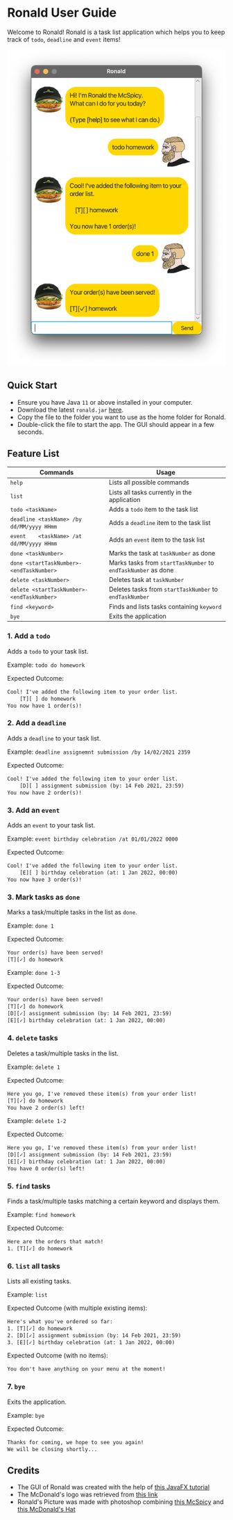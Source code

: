 # Ronald User Guide

Welcome to Ronald! Ronald is a task list application which helps you to keep track of `todo`, `deadline` and `event`
items!

<img src="docs/Ui.png" width="1000px">

## Quick Start
* Ensure you have Java `11` or above installed in your computer.
* Download the latest `ronald.jar` [here](https://github.com/natosy/ip/releases).
* Copy the file to the folder you want to use as the home folder for Ronald.
* Double-click the file to start the app. The GUI should appear in a few seconds.

## Feature List

Commands | Usage
--------|-------
`help` | Lists all possible commands
`list` | Lists all tasks currently in the application
`todo <taskName>` | Adds a `todo` item to the task list
`deadline <taskName> /by dd/MM/yyyy HHmm` | Adds a `deadline` item to the task list
`event    <taskName> /at dd/MM/yyyy HHmm` | Adds an `event` item to the task list
`done <taskNumber>` | Marks the task at `taskNumber` as done
`done <startTaskNumber>-<endTaskNumber>` | Marks tasks from `startTaskNumber` to `endTaskNumber` as done
`delete <taskNumber>` | Deletes task at `taskNumber`
`delete <startTaskNumber>-<endTaskNumber>` | Deletes tasks from `startTaskNumber` to `endTaskNumber`
`find <keyword>` | Finds and lists tasks containing `keyword`
`bye` | Exits the application

### 1. Add a `todo`

Adds a `todo` to your task list.

Example:
`todo do homework`

Expected Outcome:

```
Cool! I've added the following item to your order list. 
    [T][ ] do homework
You now have 1 order(s)!
```

### 2. Add a `deadline`

Adds a `deadline` to your task list.

Example: `deadline assignemnt submission /by 14/02/2021 2359`

Expected Outcome:

```
Cool! I've added the following item to your order list. 
    [D][ ] assignment submission (by: 14 Feb 2021, 23:59)
You now have 2 order(s)!
```

### 3. Add an `event`

Adds an `event` to your task list.

Example: `event birthday celebration /at 01/01/2022 0000`

Expected Outcome:

```
Cool! I've added the following item to your order list. 
    [E][ ] birthday celebration (at: 1 Jan 2022, 00:00)
You now have 3 order(s)!
```

### 3. Mark tasks as `done`

Marks a task/multiple tasks in the list as `done`.

Example: `done 1`

Expected Outcome:

```
Your order(s) have been served!
[T][✓] do homework
```

Example: `done 1-3`

Expected Outcome:

```
Your order(s) have been served!
[T][✓] do homework
[D][✓] assignment submission (by: 14 Feb 2021, 23:59)
[E][✓] birthday celebration (at: 1 Jan 2022, 00:00)
```

### 4. `delete` tasks

Deletes a task/multiple tasks in the list.

Example: `delete 1`

Expected Outcome:

```
Here you go, I've removed these item(s) from your order list!
[T][✓] do homework
You have 2 order(s) left!
```

Example: `delete 1-2`

Expected Outcome:

```
Here you go, I've removed these item(s) from your order list!
[D][✓] assignment submission (by: 14 Feb 2021, 23:59)
[E][✓] birthday celebration (at: 1 Jan 2022, 00:00)
You have 0 order(s) left!
```

### 5. `find` tasks

Finds a task/multiple tasks matching a certain keyword and displays them.

Example: `find homework`

Expected Outcome:

```
Here are the orders that match!
1. [T][✓] do homework
```

### 6. `list` all tasks

Lists all existing tasks.

Example: `list`

Expected Outcome (with multiple existing items):

```
Here's what you've ordered so far:
1. [T][✓] do homework
2. [D][✓] assignment submission (by: 14 Feb 2021, 23:59)
3. [E][✓] birthday celebration (at: 1 Jan 2022, 00:00)
```

Expected Outcome (with no items):

```
You don't have anything on your menu at the moment!
```

### 7. `bye`

Exits the application.

Example: `bye`

Expected Outcome:

```
Thanks for coming, we hope to see you again!
We will be closing shortly... 
```

## Credits

* The GUI of Ronald was created with the help
  of [this JavaFX tutorial](https://se-education.org/guides/tutorials/javaFx.html)
* The McDonald's logo was retrieved from [this link](https://www.logo.wine/logo/McDonald%27s)
* Ronald's Picture was made with photoshop combining [this McSpicy](https://www.mcdonalds.com.sg/food-menu/mcspicy/)
  and [this McDonald's Hat](https://www.wish.com/product/5e7822415bbf733480e89dc2?hide_login_modal=true&from_ad=goog_shopping&_display_country_code=SG&_force_currency_code=SGD&pid=googleadwords_int&c=%7BcampaignId%7D&ad_cid=5e7822415bbf733480e89dc2&ad_cc=SG&ad_lang=EN&ad_curr=SGD&ad_price=15.00&campaign_id=10118096826&exclude_install=true&gclid=CjwKCAiA65iBBhB-EiwAW253W60hmFDo4QDwdKuccEkyYV4xO6F4SLroaZYYezpZroAAbHWUbVy8uRoCH_kQAvD_BwE&share=web)